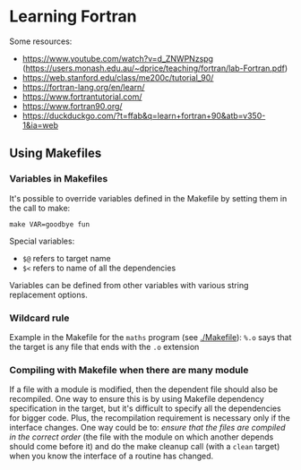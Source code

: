 # Learning Fortran

Some resources:
- https://www.youtube.com/watch?v=d_ZNWPNzspg
  (https://users.monash.edu.au/~dprice/teaching/fortran/lab-Fortran.pdf)
- https://web.stanford.edu/class/me200c/tutorial_90/
- https://fortran-lang.org/en/learn/
- https://www.fortrantutorial.com/
- https://www.fortran90.org/
- https://duckduckgo.com/?t=ffab&q=learn+fortran+90&atb=v350-1&ia=web


## Using Makefiles

### Variables in Makefiles

It's possible to override variables defined in the Makefile by setting
them in the call to make:

``` shell
make VAR=goodbye fun
```

Special variables:
- `$@` refers to target name
- `$<` refers to name of all the dependencies

Variables can be defined from other variables with various string
replacement options.

### Wildcard rule

Example in the Makefile for the `maths` program (see
[./Makefile](Makefile)): `%.o` says that the target is any file that
ends with the `.o` extension

### Compiling with Makefile when there are many module

If a file with a module is modified, then the dependent file should
also be recompiled. One way to ensure this is by using Makefile
dependency specification in the target, but it's difficult to specify
all the dependencies for bigger code. Plus, the recompilation
requirement is necessary only if the interface changes. One way could
be to: *ensure that the files are compiled in the correct order* (the
file with the module on which another depends should come before it)
and do the make cleanup call (with a `clean` target) when you know the
interface of a routine has changed.
